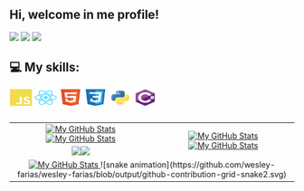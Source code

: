 ##  Hi, welcome in me profile!

<div>
  <a href = "https://instagram.com/wesleydiniz_" target="_blank"><img src="https://img.shields.io/badge/-Instagram-%23E4405F?style=for-the-badge&logo=instagram&logoColor=white" target="_blank"></a>
  <a href = "mailto:dinizw66@gmail.com"><img src="https://img.shields.io/badge/-Gmail-%23333?style=for-the-badge&logo=gmail&logoColor=white" target="_blank"></a>
  <a href = "https://www.linkedin.com/in/wesley-diniz-silva-farias/" target="_blank"><img src="https://img.shields.io/badge/-LinkedIn-%230077B5?style=for-the-badge&logo=linkedin&logoColor=white" target="_blank"></a>  
</div>

## :computer: My skills:

<div style="display: inline_block">
  
  <img align="center" alt="Wesley-Js" height="30" width="40" src="https://raw.githubusercontent.com/devicons/devicon/master/icons/javascript/javascript-plain.svg">
  <img align="center" alt="Wesley-React" height="30" width="40" src="https://raw.githubusercontent.com/devicons/devicon/master/icons/react/react-original.svg">
  <img align="center" alt="Wesley-HTML" height="30" width="40" src="https://raw.githubusercontent.com/devicons/devicon/master/icons/html5/html5-original.svg">
  <img align="center" alt="Wesley-CSS" height="30" width="40" src="https://raw.githubusercontent.com/devicons/devicon/master/icons/css3/css3-original.svg">
  <img align="center" alt="Wesley-Python" height="30" width="40" src="https://raw.githubusercontent.com/devicons/devicon/master/icons/python/python-original.svg">
  <img align="center" alt="Wesley-Csharp" height="30" width="40" src="https://raw.githubusercontent.com/devicons/devicon/master/icons/csharp/csharp-original.svg">

</div>

##

<table>
    <tr>
        <td align="center"><a href="https://github.com/wesley-farias#gh-light-mode-only"><img src="https://github-readme-stats.vercel.app/api?username=wesley-farias&show_icons=true&theme=default&include_all_commits=true#gh-light-mode-only" alt="My GitHub Stats"/></a><a href="https://github.com/wesley-farias#gh-dark-mode-only"><img src="https://github-readme-stats.vercel.app/api?username=wesley-farias&show_icons=true&theme=tokyonight&include_all_commits=true#gh-dark-mode-only" alt="My GitHub Stats"/></a></td>
        <td rowspan="2" align="center"><a href="https://github.com/wesley-farias#gh-light-mode-only"><img src="https://github-readme-stats.vercel.app/api/top-langs/?username=wesley-farias&theme=default&langs_count=8#gh-light-mode-only" alt="My GitHub Stats"/></a><a href="https://github.com/wesley-farias#gh-dark-mode-only"><img src="https://github-readme-stats.vercel.app/api/top-langs/?username=wesley-farias&theme=tokyonight&langs_count=8#gh-dark-mode-only" alt="My GitHub Stats"/></a></td>
    </tr>
    <tr>
        <td align="center"><a href="https://github.com/wesley-farias#gh-light-mode-only"><img src="https://github-readme-streak-stats.herokuapp.com/?user=wesley-farias&theme=default"/></a><a href="https://github.com/wesley-farias#gh-dark-mode-only"><img src="https://github-readme-streak-stats.herokuapp.com/?user=wesley-farias&theme=tokyonight"/></a></td>
    </tr>
    <tr>
        <td colspan="2" align="center">
            <a href="https://github.com/wesley-farias#gh-light-mode-only">
              <img src="https://raw.githubusercontent.com/wesley-farias/wesley-farias/output/github-contribution-grid-snake-default.svg#gh-light-mode-only" alt="My GitHub Stats"/>
            </a>
           ![snake animation](https://github.com/wesley-farias/wesley-farias/blob/output/github-contribution-grid-snake2.svg)
        </td>
    </tr>
</table>

